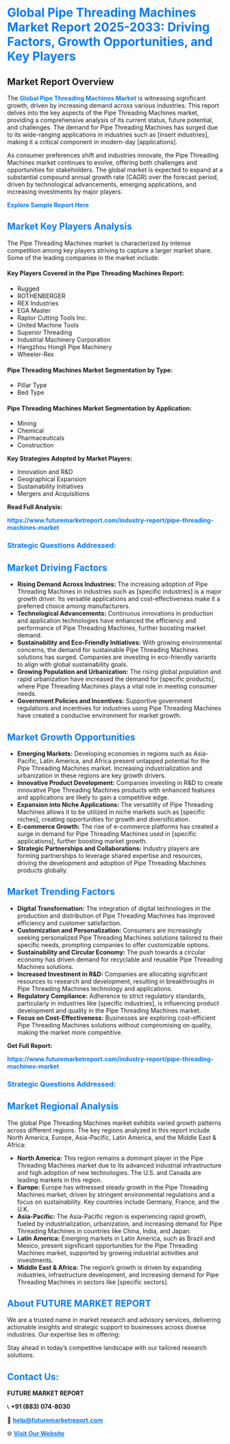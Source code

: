 <h1 style="color: #007BFF;">Global Pipe Threading Machines Market Report 2025-2033: Driving Factors, Growth Opportunities, and Key Players</h1>

<section id="overview">
<h2>Market Report Overview</h2>
<p>The <a href="https://www.futuremarketreport.com/industry-report/pipe-threading-machines-market" style="color: #007BFF; text-decoration: none;"><strong>Global Pipe Threading Machines Market</strong></a> is witnessing significant growth, driven by increasing demand across various industries. This report delves into the key aspects of the Pipe Threading Machines market, providing a comprehensive analysis of its current status, future potential, and challenges. The demand for Pipe Threading Machines has surged due to its wide-ranging applications in industries such as [insert industries], making it a critical component in modern-day [applications].</p>
<p>As consumer preferences shift and industries innovate, the Pipe Threading Machines market continues to evolve, offering both challenges and opportunities for stakeholders. The global market is expected to expand at a substantial compound annual growth rate (CAGR) over the forecast period, driven by technological advancements, emerging applications, and increasing investments by major players.</p>
</section>

<section id="overview">
<p><a href="https://www.futuremarketreport.com/request-sample/reportId=59852" style="color: #007BFF; text-decoration: none;"><strong>Explore Sample Report Here</strong></a></p>
</section>

<section id="key-players">
<h2 style="color: #007BFF;">Market Key Players Analysis</h2>
<p>The Pipe Threading Machines market is characterized by intense competition among key players striving to capture a larger market share. Some of the leading companies in the market include:</p>
<h4>Key Players Covered in the Pipe Threading Machines Report:</h4>
<ul><li>Rugged</li><li>ROTHENBERGER</li><li>REX Industries</li><li>EGA Master</li><li>Raptor Cutting Tools Inc.</li><li>United Machine Tools</li><li>Superior Threading</li><li>Industrial Machinery Corporation</li><li>Hangzhou Hongli Pipe Machinery</li><li>Wheeler-Rex</li></ul>
<h4>Pipe Threading Machines Market Segmentation by Type:</h4>
<ul><li>Pillar Type</li><li>Bed Type</li></ul>

<h4>Pipe Threading Machines Market Segmentation by Application:</h4>
<ul><li>Mining</li><li>Chemical</li><li>Pharmaceuticals</li><li>Construction</li></ul>
<p><strong>Key Strategies Adopted by Market Players:</strong></p>
<ul>
<li>Innovation and R&D</li>
<li>Geographical Expansion</li>
<li>Sustainability Initiatives</li>
<li>Mergers and Acquisitions</li>
</ul>
</section>

<section>
<p><strong>Read Full Analysis: </strong></p><a href="https://www.futuremarketreport.com/industry-report/pipe-threading-machines-market" style="color: #007BFF; text-decoration: none;"><strong>https://www.futuremarketreport.com/industry-report/pipe-threading-machines-market</strong></a>
<h3 style="color: #007BFF;">Strategic Questions Addressed:</h3>
</section>

<section id="driving-factors">
<h2 style="color: #007BFF;">Market Driving Factors</h2>
<ul>
<li><strong>Rising Demand Across Industries:</strong> The increasing adoption of Pipe Threading Machines in industries such as [specific industries] is a major growth driver. Its versatile applications and cost-effectiveness make it a preferred choice among manufacturers.</li>
<li><strong>Technological Advancements:</strong> Continuous innovations in production and application technologies have enhanced the efficiency and performance of Pipe Threading Machines, further boosting market demand.</li>
<li><strong>Sustainability and Eco-Friendly Initiatives:</strong> With growing environmental concerns, the demand for sustainable Pipe Threading Machines solutions has surged. Companies are investing in eco-friendly variants to align with global sustainability goals.</li>
<li><strong>Growing Population and Urbanization:</strong> The rising global population and rapid urbanization have increased the demand for [specific products], where Pipe Threading Machines plays a vital role in meeting consumer needs.</li>
<li><strong>Government Policies and Incentives:</strong> Supportive government regulations and incentives for industries using Pipe Threading Machines have created a conducive environment for market growth.</li>
</ul>
</section>

<section id="growth-opportunities">
<h2 style="color: #007BFF;">Market Growth Opportunities</h2>
<ul>
<li><strong>Emerging Markets:</strong> Developing economies in regions such as Asia-Pacific, Latin America, and Africa present untapped potential for the Pipe Threading Machines market. Increasing industrialization and urbanization in these regions are key growth drivers.</li>
<li><strong>Innovative Product Development:</strong> Companies investing in R&D to create innovative Pipe Threading Machines products with enhanced features and applications are likely to gain a competitive edge.</li>
<li><strong>Expansion into Niche Applications:</strong> The versatility of Pipe Threading Machines allows it to be utilized in niche markets such as [specific niches], creating opportunities for growth and diversification.</li>
<li><strong>E-commerce Growth:</strong> The rise of e-commerce platforms has created a surge in demand for Pipe Threading Machines used in [specific applications], further boosting market growth.</li>
<li><strong>Strategic Partnerships and Collaborations:</strong> Industry players are forming partnerships to leverage shared expertise and resources, driving the development and adoption of Pipe Threading Machines products globally.</li>
</ul>
</section>

<section id="trending-factors">
<h2 style="color: #007BFF;">Market Trending Factors</h2>
<ul>
<li><strong>Digital Transformation:</strong> The integration of digital technologies in the production and distribution of Pipe Threading Machines has improved efficiency and customer satisfaction.</li>
<li><strong>Customization and Personalization:</strong> Consumers are increasingly seeking personalized Pipe Threading Machines solutions tailored to their specific needs, prompting companies to offer customizable options.</li>
<li><strong>Sustainability and Circular Economy:</strong> The push towards a circular economy has driven demand for recyclable and reusable Pipe Threading Machines solutions.</li>
<li><strong>Increased Investment in R&D:</strong> Companies are allocating significant resources to research and development, resulting in breakthroughs in Pipe Threading Machines technology and applications.</li>
<li><strong>Regulatory Compliance:</strong> Adherence to strict regulatory standards, particularly in industries like [specific industries], is influencing product development and quality in the Pipe Threading Machines market.</li>
<li><strong>Focus on Cost-Effectiveness:</strong> Businesses are exploring cost-efficient Pipe Threading Machines solutions without compromising on quality, making the market more competitive.</li>
</ul>
</section>

<section>
<p><strong>Get Full Report: </strong></p><a href="https://www.futuremarketreport.com/industry-report/pipe-threading-machines-market" style="color: #007BFF; text-decoration: none;"><strong>https://www.futuremarketreport.com/industry-report/pipe-threading-machines-market</strong></a>
<h3 style="color: #007BFF;">Strategic Questions Addressed:</h3>
</section>


<section id="regional-analysis">
<h2 style="color: #007BFF;">Market Regional Analysis</h2>
<p>The global Pipe Threading Machines market exhibits varied growth patterns across different regions. The key regions analyzed in this report include North America, Europe, Asia-Pacific, Latin America, and the Middle East & Africa:</p>
<ul>
<li><strong>North America:</strong> This region remains a dominant player in the Pipe Threading Machines market due to its advanced industrial infrastructure and high adoption of new technologies. The U.S. and Canada are leading markets in this region.</li>
<li><strong>Europe:</strong> Europe has witnessed steady growth in the Pipe Threading Machines market, driven by stringent environmental regulations and a focus on sustainability. Key countries include Germany, France, and the U.K.</li>
<li><strong>Asia-Pacific:</strong> The Asia-Pacific region is experiencing rapid growth, fueled by industrialization, urbanization, and increasing demand for Pipe Threading Machines in countries like China, India, and Japan.</li>
<li><strong>Latin America:</strong> Emerging markets in Latin America, such as Brazil and Mexico, present significant opportunities for the Pipe Threading Machines market, supported by growing industrial activities and investments.</li>
<li><strong>Middle East & Africa:</strong> The region’s growth is driven by expanding industries, infrastructure development, and increasing demand for Pipe Threading Machines in sectors like [specific sectors].</li>
</ul>
</section>

<footer>
<h2 style="color: #007BFF;">About FUTURE MARKET REPORT</h2>
<p>We are a trusted name in market research and advisory services, delivering actionable insights and strategic support to businesses across diverse industries. Our expertise lies in offering:</p>

<p>Stay ahead in today’s competitive landscape with our tailored research solutions.</p>

<h2 style="color: #007BFF;">Contact Us:</h2>
<p><strong>FUTURE MARKET REPORT</strong></p>
<p>📞 <strong>+91 (883) 074-8030</strong></p>
<p>📧 <strong><a href="mailto:help@futuremarketreport.com" style="color: #007BFF;">help@futuremarketreport.com</a></strong></p>
<p>🌐 <strong><a href="https://www.futuremarketreport.com/" style="color: #007BFF;">Visit Our Website</a></strong></p>
</footer>